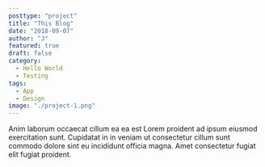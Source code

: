 ```yaml
---
posttype: "project"
title: "This Blog"
date: "2018-09-07"
author: "J"
featured: true
draft: false
category:
  - Hello World
  - Testing
tags:
  - App
  - Design
image: "./project-1.png"
---
```

Anim laborum occaecat cillum ea ea est Lorem proident ad ipsum eiusmod exercitation sunt. Cupidatat in in veniam ut consectetur cillum sunt commodo dolore sint eu incididunt officia magna. Amet consectetur fugiat elit fugiat proident.
